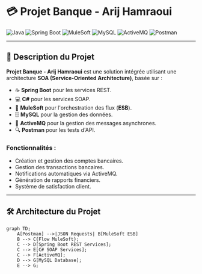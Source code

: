 # 💳 **Projet Banque - Arij Hamraoui**  

![Java](https://img.shields.io/badge/Java-ED8B00?style=for-the-badge&logo=java&logoColor=white) ![Spring Boot](https://img.shields.io/badge/Spring%20Boot-6DB33F?style=for-the-badge&logo=springboot&logoColor=white) ![MuleSoft](https://img.shields.io/badge/MuleSoft-005757?style=for-the-badge&logo=mulesoft&logoColor=white) ![MySQL](https://img.shields.io/badge/MySQL-4479A1?style=for-the-badge&logo=mysql&logoColor=white) ![ActiveMQ](https://img.shields.io/badge/ActiveMQ-B22222?style=for-the-badge&logo=apache&logoColor=white) ![Postman](https://img.shields.io/badge/Postman-FF6C37?style=for-the-badge&logo=postman&logoColor=white)

---

## 🎯 **Description du Projet**  
**Projet Banque - Arij Hamraoui** est une solution intégrée utilisant une architecture **SOA (Service-Oriented Architecture)**, basée sur :  
- ☕ **Spring Boot** pour les services REST.  
- 💻 **C#** pour les services SOAP.  
- 🐴 **MuleSoft** pour l'orchestration des flux (**ESB**).  
- 🗄️ **MySQL** pour la gestion des données.  
- 📩 **ActiveMQ** pour la gestion des messages asynchrones.  
- 🔍 **Postman** pour les tests d'API.

### **Fonctionnalités :**  
- Création et gestion des comptes bancaires.  
- Gestion des transactions bancaires.  
- Notifications automatiques via ActiveMQ.  
- Génération de rapports financiers.  
- Système de satisfaction client.

---

## 🛠️ **Architecture du Projet**  

```mermaid
graph TD;
    A[Postman] -->|JSON Requests| B[MuleSoft ESB]
    B --> C{Flow MuleSoft};
    C --> D[Spring Boot REST Services];
    C --> E[C# SOAP Services];
    C --> F[ActiveMQ];
    D --> G[MySQL Database];
    E --> G;
